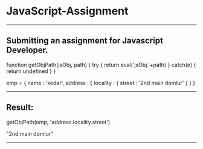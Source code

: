 # JavaScript-Assignment

------------------------------------------------------------------------------------------------------------------------------------------
Submitting an assignment for Javascript Developer.
------------------------------------------------------------------------------------------------------------------------------------------

function getObjPath(jsObj, path) {
    try { return eval('jsObj.'+path) }
    catch(e) { return undefined }
}

emp = { name : 'kedar', address : { locality : { street : '2nd main domlur'  } } }

------------------------------------------------------------------------------------------------------------------------------------------
Result:
------------------------------------------------------------------------------------------------------------------------------------------

getObjPath(emp, 'address.locality.street')

"2nd main domlur"

------------------------------------------------------------------------------------------------------------------------------------------
